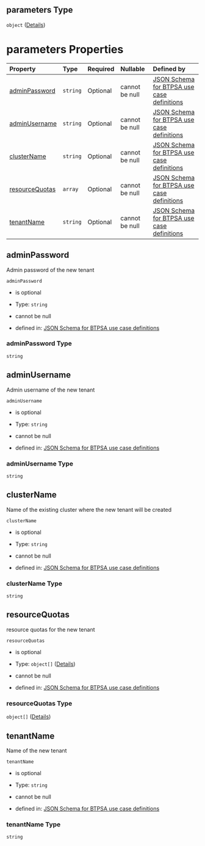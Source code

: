 ## parameters Type

`object` ([Details](btpsa-usecase-properties-services-items-allof-1-then-allof-29-then-allof-2-then-properties-parameters.md))

# parameters Properties

| Property                          | Type     | Required | Nullable       | Defined by                                                                                                                                                                                                                                                                                                      |
| :-------------------------------- | :------- | :------- | :------------- | :-------------------------------------------------------------------------------------------------------------------------------------------------------------------------------------------------------------------------------------------------------------------------------------------------------------- |
| [adminPassword](#adminpassword)   | `string` | Optional | cannot be null | [JSON Schema for BTPSA use case definitions](btpsa-usecase-properties-services-items-allof-1-then-allof-29-then-allof-2-then-properties-parameters-properties-adminpassword.md "undefined#/properties/services/items/allOf/1/then/allOf/29/then/allOf/2/then/properties/parameters/properties/adminPassword")   |
| [adminUsername](#adminusername)   | `string` | Optional | cannot be null | [JSON Schema for BTPSA use case definitions](btpsa-usecase-properties-services-items-allof-1-then-allof-29-then-allof-2-then-properties-parameters-properties-adminusername.md "undefined#/properties/services/items/allOf/1/then/allOf/29/then/allOf/2/then/properties/parameters/properties/adminUsername")   |
| [clusterName](#clustername)       | `string` | Optional | cannot be null | [JSON Schema for BTPSA use case definitions](btpsa-usecase-properties-services-items-allof-1-then-allof-29-then-allof-2-then-properties-parameters-properties-clustername.md "undefined#/properties/services/items/allOf/1/then/allOf/29/then/allOf/2/then/properties/parameters/properties/clusterName")       |
| [resourceQuotas](#resourcequotas) | `array`  | Optional | cannot be null | [JSON Schema for BTPSA use case definitions](btpsa-usecase-properties-services-items-allof-1-then-allof-29-then-allof-2-then-properties-parameters-properties-resourcequotas.md "undefined#/properties/services/items/allOf/1/then/allOf/29/then/allOf/2/then/properties/parameters/properties/resourceQuotas") |
| [tenantName](#tenantname)         | `string` | Optional | cannot be null | [JSON Schema for BTPSA use case definitions](btpsa-usecase-properties-services-items-allof-1-then-allof-29-then-allof-2-then-properties-parameters-properties-tenantname.md "undefined#/properties/services/items/allOf/1/then/allOf/29/then/allOf/2/then/properties/parameters/properties/tenantName")         |

## adminPassword

Admin password of the new tenant

`adminPassword`

*   is optional

*   Type: `string`

*   cannot be null

*   defined in: [JSON Schema for BTPSA use case definitions](btpsa-usecase-properties-services-items-allof-1-then-allof-29-then-allof-2-then-properties-parameters-properties-adminpassword.md "undefined#/properties/services/items/allOf/1/then/allOf/29/then/allOf/2/then/properties/parameters/properties/adminPassword")

### adminPassword Type

`string`

## adminUsername

Admin username of the new tenant

`adminUsername`

*   is optional

*   Type: `string`

*   cannot be null

*   defined in: [JSON Schema for BTPSA use case definitions](btpsa-usecase-properties-services-items-allof-1-then-allof-29-then-allof-2-then-properties-parameters-properties-adminusername.md "undefined#/properties/services/items/allOf/1/then/allOf/29/then/allOf/2/then/properties/parameters/properties/adminUsername")

### adminUsername Type

`string`

## clusterName

Name of the existing cluster where the new tenant will be created

`clusterName`

*   is optional

*   Type: `string`

*   cannot be null

*   defined in: [JSON Schema for BTPSA use case definitions](btpsa-usecase-properties-services-items-allof-1-then-allof-29-then-allof-2-then-properties-parameters-properties-clustername.md "undefined#/properties/services/items/allOf/1/then/allOf/29/then/allOf/2/then/properties/parameters/properties/clusterName")

### clusterName Type

`string`

## resourceQuotas

resource quotas for the new tenant

`resourceQuotas`

*   is optional

*   Type: `object[]` ([Details](btpsa-usecase-properties-services-items-allof-1-then-allof-29-then-allof-2-then-properties-parameters-properties-resourcequotas-items.md))

*   cannot be null

*   defined in: [JSON Schema for BTPSA use case definitions](btpsa-usecase-properties-services-items-allof-1-then-allof-29-then-allof-2-then-properties-parameters-properties-resourcequotas.md "undefined#/properties/services/items/allOf/1/then/allOf/29/then/allOf/2/then/properties/parameters/properties/resourceQuotas")

### resourceQuotas Type

`object[]` ([Details](btpsa-usecase-properties-services-items-allof-1-then-allof-29-then-allof-2-then-properties-parameters-properties-resourcequotas-items.md))

## tenantName

Name of the new tenant

`tenantName`

*   is optional

*   Type: `string`

*   cannot be null

*   defined in: [JSON Schema for BTPSA use case definitions](btpsa-usecase-properties-services-items-allof-1-then-allof-29-then-allof-2-then-properties-parameters-properties-tenantname.md "undefined#/properties/services/items/allOf/1/then/allOf/29/then/allOf/2/then/properties/parameters/properties/tenantName")

### tenantName Type

`string`
